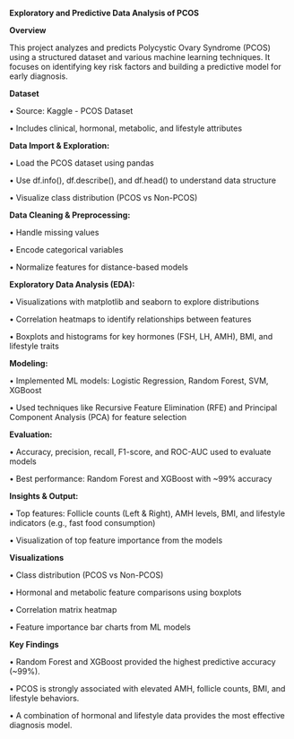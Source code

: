 **Exploratory and Predictive Data Analysis of PCOS**

**Overview**

This project analyzes and predicts Polycystic Ovary Syndrome (PCOS) using a structured dataset and various machine learning techniques. It focuses on identifying key risk factors and building a predictive model for early diagnosis.

**Dataset**

•	Source: Kaggle - PCOS Dataset

•	Includes clinical, hormonal, metabolic, and lifestyle attributes

**Data Import & Exploration:**

•	Load the PCOS dataset using pandas

•	Use df.info(), df.describe(), and df.head() to understand data structure

•	Visualize class distribution (PCOS vs Non-PCOS)

**Data Cleaning & Preprocessing:**

•	Handle missing values

•	Encode categorical variables

•	Normalize features for distance-based models

**Exploratory Data Analysis (EDA):**

•	Visualizations with matplotlib and seaborn to explore distributions

•	Correlation heatmaps to identify relationships between features

•	Boxplots and histograms for key hormones (FSH, LH, AMH), BMI, and lifestyle traits

**Modeling:**

•	Implemented ML models: Logistic Regression, Random Forest, SVM, XGBoost

•	Used techniques like Recursive Feature Elimination (RFE) and Principal Component Analysis (PCA) for feature selection

**Evaluation:**

•	Accuracy, precision, recall, F1-score, and ROC-AUC used to evaluate models

•	Best performance: Random Forest and XGBoost with ~99% accuracy

**Insights & Output:**

•	Top features: Follicle counts (Left & Right), AMH levels, BMI, and lifestyle indicators (e.g., fast food consumption)

•	Visualization of top feature importance from the models

**Visualizations**

•	Class distribution (PCOS vs Non-PCOS)

•	Hormonal and metabolic feature comparisons using boxplots

•	Correlation matrix heatmap

•	Feature importance bar charts from ML models

**Key Findings**

•	Random Forest and XGBoost provided the highest predictive accuracy (~99%).

•	PCOS is strongly associated with elevated AMH, follicle counts, BMI, and lifestyle behaviors.

•	A combination of hormonal and lifestyle data provides the most effective diagnosis model.


